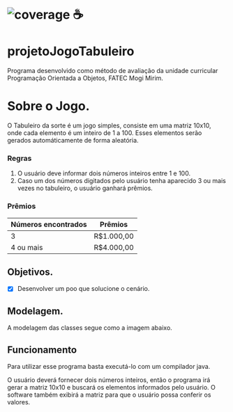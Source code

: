 # ![coverage](https://img.shields.io/badge/JAVA-100%25-blue) ☕

# projetoJogoTabuleiro
Programa desenvolvido como método de avaliação da unidade curricular Programação Orientada a Objetos, FATEC Mogi Mirim.

# Sobre o Jogo.
O Tabuleiro da sorte é um jogo simples, consiste em uma matriz 10x10, onde cada elemento é um inteiro de 1 a 100.
Esses elementos serão gerados automáticamente de forma aleatória.

### Regras
1. O usuário deve informar dois números inteiros entre 1 e 100.
2. Caso um dos números digitados pelo usuário tenha aparecido 3 ou mais vezes no tabuleiro, o usuário ganhará prêmios.

### Prêmios

| Números encontrados | Prêmios |
|---------------------|---------|
| 3 | R$1.000,00 |
| 4 ou mais | R$4.000,00 |

## Objetivos.
- [x] Desenvolver um poo que solucione o cenário.

## Modelagem.
A modelagem das classes segue como a imagem abaixo.


## Funcionamento
<p>Para utilizar esse programa basta executá-lo com um compilador java.</p>
O usuário deverá fornecer dois números inteiros, então o programa irá gerar a matriz 10x10 e buscará os elementos informados pelo usuário.
O software também exibirá a matriz para que o usuário possa conferir os valores.
